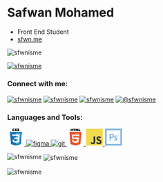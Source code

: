 <h1 align="left">Safwan Mohamed</h1>

- Front End Student
- <a href="https://sfwn.me" target="blank">sfwn.me</a>

<p align="left"> <img src="https://komarev.com/ghpvc/?username=sfwnisme&label=Profile%20views&color=0e75b6&style=flat" alt="sfwnisme" /> </p>

<p align="left"> <a href="https://github.com/ryo-ma/github-profile-trophy"><img src="https://github-profile-trophy.vercel.app/?username=sfwnisme" alt="sfwnisme" /></a> </p>

<h3 align="left">Connect with me:</h3>
<p align="left">
<a href="https://codepen.io/sfwnisme" target="blank"><img align="center" src="https://raw.githubusercontent.com/rahuldkjain/github-profile-readme-generator/master/src/images/icons/Social/codepen.svg" alt="sfwnisme" height="30" width="40" /></a>
<a href="https://fb.com/sfwnisme" target="blank"><img align="center" src="https://raw.githubusercontent.com/rahuldkjain/github-profile-readme-generator/master/src/images/icons/Social/facebook.svg" alt="sfwnisme" height="30" width="40" /></a>
<a href="https://instagram.com/sfwnisme" target="blank"><img align="center" src="https://raw.githubusercontent.com/rahuldkjain/github-profile-readme-generator/master/src/images/icons/Social/instagram.svg" alt="sfwnisme" height="30" width="40" /></a>
<a href="https://medium.com/@sfwnisme" target="blank"><img align="center" src="https://raw.githubusercontent.com/rahuldkjain/github-profile-readme-generator/master/src/images/icons/Social/medium.svg" alt="@sfwnisme" height="30" width="40" /></a>
</p>

<h3 align="left">Languages and Tools:</h3>
<p align="left"> <a href="https://www.w3schools.com/css/" target="_blank" rel="noreferrer"> <img src="https://raw.githubusercontent.com/devicons/devicon/master/icons/css3/css3-original-wordmark.svg" alt="css3" width="40" height="40"/> </a> <a href="https://www.figma.com/" target="_blank" rel="noreferrer"> <img src="https://www.vectorlogo.zone/logos/figma/figma-icon.svg" alt="figma" width="40" height="40"/> </a> <a href="https://git-scm.com/" target="_blank" rel="noreferrer"> <img src="https://www.vectorlogo.zone/logos/git-scm/git-scm-icon.svg" alt="git" width="40" height="40"/> </a> <a href="https://www.w3.org/html/" target="_blank" rel="noreferrer"> <img src="https://raw.githubusercontent.com/devicons/devicon/master/icons/html5/html5-original-wordmark.svg" alt="html5" width="40" height="40"/> </a> <a href="https://developer.mozilla.org/en-US/docs/Web/JavaScript" target="_blank" rel="noreferrer"> <img src="https://raw.githubusercontent.com/devicons/devicon/master/icons/javascript/javascript-original.svg" alt="javascript" width="40" height="40"/> </a> <a href="https://www.photoshop.com/en" target="_blank" rel="noreferrer"> <img src="https://raw.githubusercontent.com/devicons/devicon/master/icons/photoshop/photoshop-line.svg" alt="photoshop" width="40" height="40"/> </a> </p>

<p><img align="left" src="https://github-readme-stats.vercel.app/api/top-langs?username=sfwnisme&show_icons=true&locale=en&layout=compact" alt="sfwnisme" /></p>

<p>&nbsp;<img align="center" src="https://github-readme-stats.vercel.app/api?username=sfwnisme&show_icons=true&locale=en" alt="sfwnisme" /></p>

<p><img align="center" src="https://github-readme-streak-stats.herokuapp.com/?user=sfwnisme&" alt="sfwnisme" /></p>

